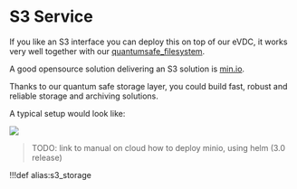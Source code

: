 # S3 Service

If you like an S3 interface you can deploy this on top of our eVDC, it works very well together with our [quantumsafe_filesystem](quantumsafe_filesystem).

A good opensource solution delivering an S3 solution is [min.io](https://min.io/).

Thanks to our quantum safe storage layer, you could build fast, robust and reliable storage and archiving solutions.

A typical setup would look like:

![](img/storage_architecture_1.png)

> TODO: link to manual on cloud how to deploy minio, using helm (3.0 release)

!!!def alias:s3_storage